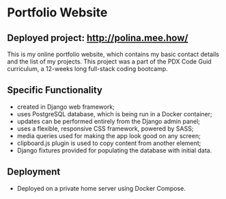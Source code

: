 # Portfolio Website
## Deployed project: http://polina.mee.how/
This is my online portfolio website, which contains my basic contact details and the list of my projects. This project was a part of the PDX Code Guid curriculum, a 12-weeks long full-stack coding bootcamp.
## Specific Functionality
- created in Django web framework;
- uses PostgreSQL database, which is being run in a Docker container;
- updates can be performed entirely from the Django admin panel;
- uses a flexible, responsive CSS framework, powered by SASS;
- media queries used for making the app look good on any screen;
- clipboard.js plugin is used to copy content from another element;
- Django fixtures provided for populating the database with initial data.
## Deployment
- Deployed on a private home server using Docker Compose.
